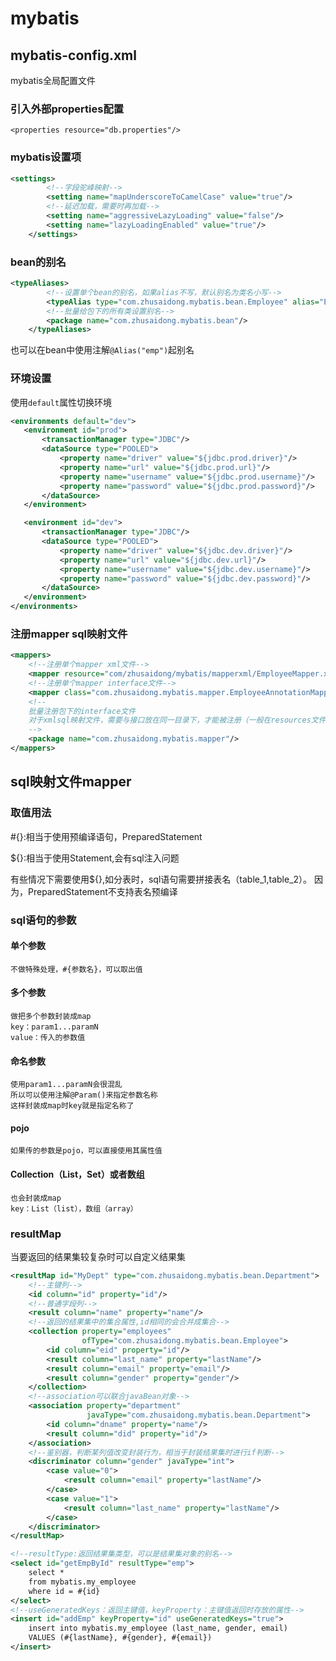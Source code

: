 # mybatis

## mybatis-config.xml

mybatis全局配置文件

### 引入外部properties配置

`<properties resource="db.properties"/>`

### mybatis设置项

```xml
<settings>
        <!--字段驼峰映射-->
        <setting name="mapUnderscoreToCamelCase" value="true"/>
        <!--延迟加载，需要时再加载-->
        <setting name="aggressiveLazyLoading" value="false"/>
        <setting name="lazyLoadingEnabled" value="true"/>
    </settings>
```

### bean的别名

```xml
<typeAliases>
        <!--设置单个bean的别名，如果alias不写，默认别名为类名小写-->
        <typeAlias type="com.zhusaidong.mybatis.bean.Employee" alias="Employee"/>
        <!--批量给包下的所有类设置别名-->
        <package name="com.zhusaidong.mybatis.bean"/>
    </typeAliases>
```

也可以在bean中使用注解`@Alias("emp")`起别名

### 环境设置

使用`default`属性切换环境

```xml
<environments default="dev">
   <environment id="prod">
       <transactionManager type="JDBC"/>
       <dataSource type="POOLED">
           <property name="driver" value="${jdbc.prod.driver}"/>
           <property name="url" value="${jdbc.prod.url}"/>
           <property name="username" value="${jdbc.prod.username}"/>
           <property name="password" value="${jdbc.prod.password}"/>
       </dataSource>
   </environment>

   <environment id="dev">
       <transactionManager type="JDBC"/>
       <dataSource type="POOLED">
           <property name="driver" value="${jdbc.dev.driver}"/>
           <property name="url" value="${jdbc.dev.url}"/>
           <property name="username" value="${jdbc.dev.username}"/>
           <property name="password" value="${jdbc.dev.password}"/>
       </dataSource>
   </environment>
</environments>
```

### 注册mapper sql映射文件

```xml
<mappers>
    <!--注册单个mapper xml文件-->
    <mapper resource="com/zhusaidong/mybatis/mapperxml/EmployeeMapper.xml"/>
    <!--注册单个mapper interface文件-->
    <mapper class="com.zhusaidong.mybatis.mapper.EmployeeAnnotationMapper"/>
    <!--
    批量注册包下的interface文件
    对于xmlsql映射文件，需要与接口放在同一目录下，才能被注册（一般在resources文件夹中建相同的包名来放mapper文件）
    -->
    <package name="com.zhusaidong.mybatis.mapper"/>
</mappers>
```

## sql映射文件mapper

### 取值用法

\#{}:相当于使用预编译语句，PreparedStatement

${}:相当于使用Statement,会有sql注入问题

有些情况下需要使用${},如分表时，sql语句需要拼接表名（table_1,table_2）。
因为，PreparedStatement不支持表名预编译

### sql语句的参数

#### 单个参数
    不做特殊处理，#{参数名}，可以取出值
    
#### 多个参数
    做把多个参数封装成map
    key：param1...paramN
    value：传入的参数值
    
#### 命名参数
    使用param1...paramN会很混乱
    所以可以使用注解@Param()来指定参数名称
    这样封装成map时key就是指定名称了
    
#### pojo
    如果传的参数是pojo，可以直接使用其属性值
    
#### Collection（List，Set）或者数组
    也会封装成map
    key：List（list），数组（array）

### resultMap

当要返回的结果集较复杂时可以自定义结果集

```xml
<resultMap id="MyDept" type="com.zhusaidong.mybatis.bean.Department">
    <!--主键列-->
    <id column="id" property="id"/>
    <!--普通字段列-->
    <result column="name" property="name"/>
    <!--返回的结果集中的集合属性,id相同的会合并成集合-->
    <collection property="employees"
                ofType="com.zhusaidong.mybatis.bean.Employee">
        <id column="eid" property="id"/>
        <result column="last_name" property="lastName"/>
        <result column="email" property="email"/>
        <result column="gender" property="gender"/>
    </collection>
    <!--association可以联合javaBean对象-->
    <association property="department"
                 javaType="com.zhusaidong.mybatis.bean.Department">
        <id column="dname" property="name"/>
        <result column="did" property="id"/>
    </association>
    <!--鉴别器，判断某列值改变封装行为，相当于封装结果集时进行if判断-->
    <discriminator column="gender" javaType="int">
        <case value="0">
            <result column="email" property="lastName"/>
        </case>
        <case value="1">
            <result column="last_name" property="lastName"/>
        </case>
    </discriminator>
</resultMap>
```

```xml
<!--resultType:返回结果集类型，可以是结果集对象的别名-->
<select id="getEmpById" resultType="emp">
    select *
    from mybatis.my_employee
    where id = #{id}
</select>
<!--useGeneratedKeys：返回主键值，keyProperty：主键值返回时存放的属性-->
<insert id="addEmp" keyProperty="id" useGeneratedKeys="true">
    insert into mybatis.my_employee (last_name, gender, email)
    VALUES (#{lastName}, #{gender}, #{email})
</insert>
```

